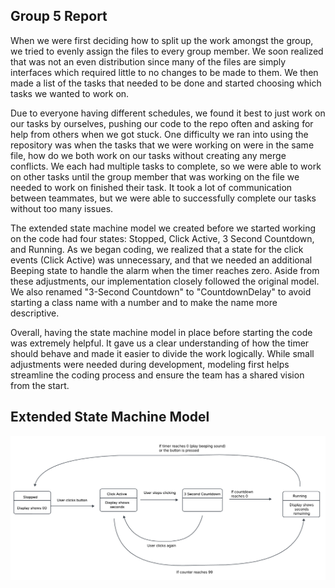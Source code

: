 ## Group 5 Report

When we were first deciding how to split up the work amongst the group, we tried to evenly assign the files to every group member. We soon realized that was not an even distribution since many of the files are simply interfaces which required little to no changes to be made to them. We then made a list of the tasks that needed to be done and started choosing which tasks we wanted to work on. 

Due to everyone having different schedules, we found it best to just work on our tasks by ourselves, pushing our code to the repo often and asking for help from others when we got stuck. One difficulty we ran into using the repository was when the tasks that we were working on were in the same file, how do we both work on our tasks without creating any merge conflicts. We each had multiple tasks to complete, so we were able to work on other tasks until the group member that was working on the file we needed to work on finished their task. It took a lot of communication between teammates, but we were able to successfully complete our tasks without too many issues. 

The extended state machine model we created before we started working on the code had four states: Stopped, Click Active, 3 Second Countdown, and Running. As we began coding, we realized that a state for the click events (Click Active) was unnecessary, and that we needed an additional Beeping state to handle the alarm when the timer reaches zero. Aside from these adjustments, our implementation closely followed the original model. We also renamed "3-Second Countdown" to "CountdownDelay" to avoid starting a class name with a number and to make the name more descriptive.

Overall, having the state machine model in place before starting the code was extremely helpful. It gave us a clear understanding of how the timer should behave and made it easier to divide the work logically. While small adjustments were needed during development, modeling first helps streamline the coding process and ensure the team has a shared vision from the start.
## Extended State Machine Model 
<img src="https://raw.githubusercontent.com/ryan-montville/cs313413sp25group5p4/refs/heads/main/doc/StateDiagram.png" title="State Diagram" alt="State Diagram" style="width: 90%/" />
